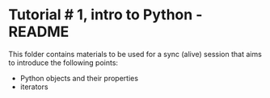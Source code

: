# Tutorial # 1, intro to Python - README

This folder contains materials to be used for a sync (alive) session that aims
to introduce the following points:

+ Python objects and their properties
+ iterators
